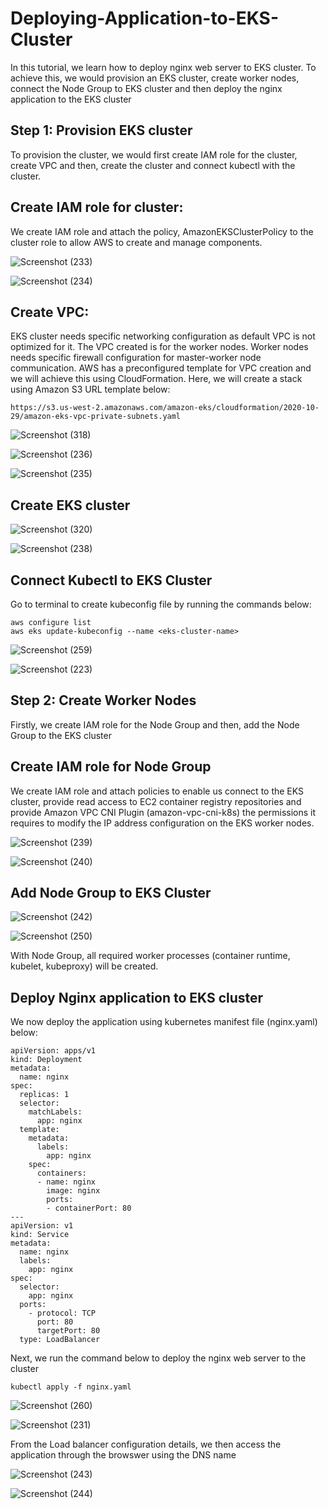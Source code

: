# Deploying-Application-to-EKS-Cluster
In this tutorial, we learn how to deploy nginx web server to EKS cluster. To achieve this, we would provision an EKS cluster, create worker nodes, connect the Node Group to EKS cluster and then deploy the nginx application to the EKS cluster

## Step 1: Provision EKS cluster
To provision the cluster, we would first create IAM role for the cluster, create VPC and then, create the cluster and connect kubectl with the cluster.

## Create IAM role for cluster:
We create IAM role and attach the policy, AmazonEKSClusterPolicy to the cluster role to allow AWS to create and manage components.

![Screenshot (233)](https://github.com/kenchuks44/Deploying-Nginx-Application-to-EKS-Cluster/assets/88329191/2032f238-ff42-4ead-b4ef-a2ccbf219fc6)

![Screenshot (234)](https://github.com/kenchuks44/Deploying-Nginx-Application-to-EKS-Cluster/assets/88329191/477eb50f-59f9-4339-a39a-ffa3c8c3363a)

## Create VPC:
EKS cluster needs specific networking configuration as default VPC is not optimized for it. The VPC created is for the worker nodes. Worker nodes needs specific firewall configuration for master-worker node communication. AWS has a preconfigured template for VPC creation and we will achieve this using CloudFormation. Here, we will create a stack using Amazon S3 URL template below:
```
https://s3.us-west-2.amazonaws.com/amazon-eks/cloudformation/2020-10-29/amazon-eks-vpc-private-subnets.yaml
```
![Screenshot (318)](https://github.com/kenchuks44/Deploying-Nginx-Application-to-EKS-Cluster/assets/88329191/b8236e25-9ba2-426b-b10a-1743e1ad6afb)

![Screenshot (236)](https://github.com/kenchuks44/Deploying-Nginx-Application-to-EKS-Cluster/assets/88329191/72c611a6-8daf-42c5-85e4-2acbc84ce2d7)

![Screenshot (235)](https://github.com/kenchuks44/Deploying-Nginx-Application-to-EKS-Cluster/assets/88329191/63e93377-7d17-4e78-961b-5e581b48a694)

## Create EKS cluster

![Screenshot (320)](https://github.com/kenchuks44/Deploying-Nginx-Application-to-EKS-Cluster/assets/88329191/1b718b15-84e3-4dc1-999e-da810628d55f)

![Screenshot (238)](https://github.com/kenchuks44/Deploying-Nginx-Application-to-EKS-Cluster/assets/88329191/f0562cdd-fd67-429b-81d9-1c07fec1e4ac)

## Connect Kubectl to EKS Cluster
Go to terminal to create kubeconfig file by running the commands below:
```
aws configure list
aws eks update-kubeconfig --name <eks-cluster-name>
```

![Screenshot (259)](https://github.com/kenchuks44/Deploying-Nginx-Application-to-EKS-Cluster/assets/88329191/fc03447c-4835-4ce2-9814-60646b16ee98)

![Screenshot (223)](https://github.com/kenchuks44/Deploying-Nginx-Application-to-EKS-Cluster/assets/88329191/30ca8d70-a7ba-47bd-8713-f50a41b10313)

## Step 2: Create Worker Nodes
Firstly, we create IAM role for the Node Group and then, add the Node Group to the EKS cluster

## Create IAM role for Node Group
We create IAM role and attach policies to enable us connect to the EKS cluster, provide read access to EC2 container registry repositories and provide Amazon VPC CNI Plugin (amazon-vpc-cni-k8s) the permissions it requires to modify the IP address configuration on the EKS worker nodes. 

![Screenshot (239)](https://github.com/kenchuks44/Deploying-Nginx-Application-to-EKS-Cluster/assets/88329191/1b88c8cb-4ba2-4421-9654-c474377e2cc2)

![Screenshot (240)](https://github.com/kenchuks44/Deploying-Nginx-Application-to-EKS-Cluster/assets/88329191/8cdcd984-c93c-471f-b6a6-18c5bedd861b)

## Add Node Group to EKS Cluster

![Screenshot (242)](https://github.com/kenchuks44/Deploying-Nginx-Application-to-EKS-Cluster/assets/88329191/6ac65498-9c28-4caf-8c8f-b01fc403708f)

![Screenshot (250)](https://github.com/kenchuks44/Deploying-Nginx-Application-to-EKS-Cluster/assets/88329191/2cd08ef4-1130-4a99-89a8-7e289b4c3cca)

With Node Group, all required worker processes (container runtime, kubelet, kubeproxy) will be created.

## Deploy Nginx application to EKS cluster
We now deploy the application using kubernetes manifest file (nginx.yaml) below:

```
apiVersion: apps/v1
kind: Deployment
metadata:
  name: nginx
spec:
  replicas: 1
  selector:
    matchLabels:
      app: nginx
  template:
    metadata:
      labels:
        app: nginx
    spec:
      containers:
      - name: nginx
        image: nginx
        ports:
        - containerPort: 80
---
apiVersion: v1
kind: Service
metadata:
  name: nginx
  labels:
    app: nginx
spec:
  selector:
    app: nginx
  ports:
    - protocol: TCP
      port: 80
      targetPort: 80
  type: LoadBalancer
```
Next, we run the command below to deploy the nginx web server to the cluster

```
kubectl apply -f nginx.yaml
```
![Screenshot (260)](https://github.com/kenchuks44/Deploying-Nginx-Application-to-EKS-Cluster/assets/88329191/396c560b-3859-4fb9-bbd9-ce7d6adfe425)

![Screenshot (231)](https://github.com/kenchuks44/Deploying-Nginx-Application-to-EKS-Cluster/assets/88329191/8e866e2e-5ad4-41d5-9c49-15fabe06ab54)

From the Load balancer configuration details, we then access the application through the browswer using the DNS name

![Screenshot (243)](https://github.com/kenchuks44/Deploying-Nginx-Application-to-EKS-Cluster/assets/88329191/a78b496b-370f-483a-86af-36900acea4c9)

![Screenshot (244)](https://github.com/kenchuks44/Deploying-Nginx-Application-to-EKS-Cluster/assets/88329191/c24f9483-4c6a-49c7-a0b2-0743d5776939)


















